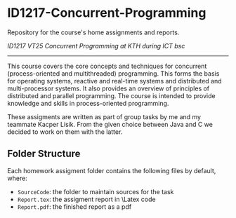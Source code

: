 # ID1217-Concurrent-Programming

Repository for the course's home assignments and reports.

*ID1217 VT25 Concurrent Programming at KTH during ICT bsc*

***

This course covers the core concepts and techniques for concurrent (process-oriented and multithreaded) programming. This forms the basis for operating systems, reactive and real-time systems and distributed and multi-processor systems. It also provides an overview of principles of distributed and parallel programming. The course is intended to provide knowledge and skills in process-oriented programming.

These assigments are written as part of group tasks by me and my teammate Kacper Lisik. 
From the given choice between Java and C we decided to work on them with the latter.

## Folder Structure

Each homework assigment folder contains the following files by default, where:

- `SourceCode`: the folder to maintain sources for the task
- `Report.tex`: the assigment report in \Latex code
- `Report.pdf`: the finished report as a pdf

